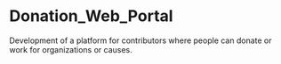 # Donation_Web_Portal

Development of a platform for contributors where people can donate or 
work for organizations or causes.

